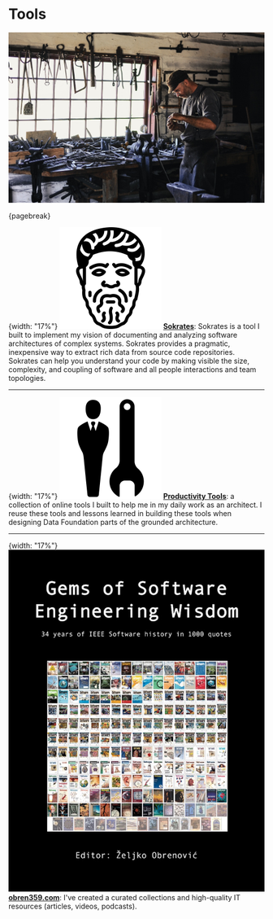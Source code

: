# Tools

![image by Pexels from pixabay](assets/images/arch/adult-gfd09399f9_1920.jpg)

{pagebreak}

{width: "17%"}
![](assets/images/books/sokrates.png)
**[Sokrates](https://sokrates.dev)**: Sokrates is a tool I built to implement my vision of documenting and analyzing software architectures of complex systems.
Sokrates provides a pragmatic, inexpensive way to extract rich data from source code repositories.
Sokrates can help you understand your code by making visible the size, complexity, and coupling of software and all people interactions and team topologies.

* * *

{width: "17%"}
![](assets/images/books/productivity_tools.png)
**[Productivity Tools](https://obren.io/tools)**: a collection of online tools I built to help me in my daily work as an architect. I reuse these tools and lessons learned in building these tools when designing Data Foundation parts of the grounded architecture.

* * *

{width: "17%"}
![](assets/images/arch/obren359.jpeg)
**[obren359.com](https://obren359.com)**: I've created a curated collections and high-quality IT resources (articles, videos, podcasts).

